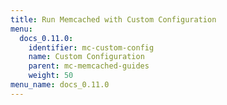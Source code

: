 ```yaml
---
title: Run Memcached with Custom Configuration
menu:
  docs_0.11.0:
    identifier: mc-custom-config
    name: Custom Configuration
    parent: mc-memcached-guides
    weight: 50
menu_name: docs_0.11.0
---
```

